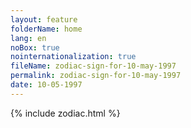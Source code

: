 ```yaml
---
layout: feature
folderName: home
lang: en
noBox: true
nointernationalization: true
fileName: zodiac-sign-for-10-may-1997
permalink: zodiac-sign-for-10-may-1997
date: 10-05-1997
---
```

{% include zodiac.html %}
